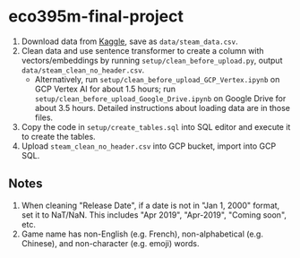 # eco395m-final-project

1. Download data from [Kaggle](https://www.kaggle.com/datasets/nikatomashvili/steam-games-dataset), save as `data/steam_data.csv`.
2. Clean data and use sentence transformer to create a column with vectors/embeddings by running `setup/clean_before_upload.py`, output `data/steam_clean_no_header.csv`.
    - Alternatively, run `setup/clean_before_upload_GCP_Vertex.ipynb` on GCP Vertex AI for about 1.5 hours; run `setup/clean_before_upload_Google_Drive.ipynb` on Google Drive for about 3.5 hours. Detailed instructions about loading data are in those files.
3. Copy the code in `setup/create_tables.sql` into SQL editor and execute it to create the tables.
4. Upload `steam_clean_no_header.csv` into GCP bucket, import into GCP SQL.

## Notes
1. When cleaning "Release Date", if a date is not in "Jan 1, 2000" format, set it to NaT/NaN. This includes "Apr 2019", "Apr-2019", "Coming soon", etc.
2. Game name has non-English (e.g. French), non-alphabetical (e.g. Chinese), and non-character (e.g. emoji) words.
